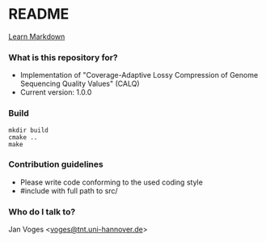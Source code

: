 # README #

[Learn Markdown](https://bitbucket.org/tutorials/markdowndemo)

### What is this repository for? ###

* Implementation of "Coverage-Adaptive Lossy Compression of Genome Sequencing Quality Values" (CALQ)
* Current version: 1.0.0

### Build ###

    mkdir build
    cmake ..
    make

### Contribution guidelines ###

* Please write code conforming to the used coding style
* \#include with full path to src/

### Who do I talk to? ###

Jan Voges <[voges@tnt.uni-hannover.de](mailto:voges@tnt.uni-hannover.de)>